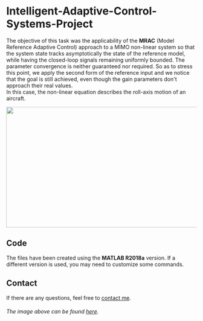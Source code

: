 # Intelligent-Adaptive-Control-Systems-Project
The objective of this task was the applicability of the **MRAC** (Model Reference Adaptive Control) approach to a MIMO non-linear system so that the system state tracks asymptotically the state of the reference model, while having the closed-loop signals remaining uniformly bounded. The parameter convergence is neither guaranteed nor required. So as to stress this point, we apply the second form of the reference input and we notice that the goal is still achieved, even though the gain parameters don't approach their real values. \
In this case, the non-linear equation describes the roll-axis motion of an aircraft.

<p align="center">
  <img width="520" height="320" src="https://user-images.githubusercontent.com/81076999/112998256-89dc0b80-9176-11eb-881e-44ec3629d12d.png">
</p>

## Code
Τhe files have been created using the **MATLAB R2018a** version. If a different version is used, you may need to customize some commands.

## Contact
If there are any questions, feel free to [contact me](mailto:thomi199822@gmail.com?subject=[GitHub]%20Source%20Han%20Sans). 


###### _The image above can be found [here](https://www.infohas.ma/en/aircraft-stability-and-control/)._


